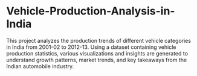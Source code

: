# Vehicle-Production-Analysis-in-India
This project analyzes the production trends of different vehicle categories in India from 2001-02 to 2012-13. Using a dataset containing vehicle production statistics, various visualizations and insights are generated to understand growth patterns, market trends, and key takeaways from the Indian automobile industry.

